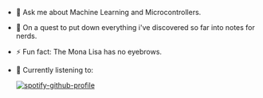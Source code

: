 - 💬 Ask me about Machine Learning and Microcontrollers.
- 🔬 On a quest to put down everything i've discovered so far into notes for nerds.
- ⚡ Fun fact: The Mona Lisa has no eyebrows.
- 🎵 Currently listening to:

    [![spotify-github-profile](https://spotify-github-profile.vercel.app/api/view?uid=31wrh3oqf3cfn3lwwlmvajslycli&cover_image=true&theme=natemoo-re&show_offline=false&background_color=121212&interchange=true)](https://github.com/kittinan/spotify-github-profile)
